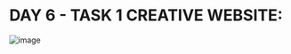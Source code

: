 # DAY 6 - TASK 1 CREATIVE WEBSITE:

![image](https://github.com/user-attachments/assets/23bd056a-3304-4f07-9114-6fab44dceb43)
